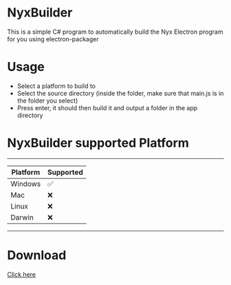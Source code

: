 # NyxBuilder
This is a simple C# program to automatically build the Nyx Electron program for you using electron-packager

# Usage
* Select a platform to build to
* Select the source directory (inside the folder, make sure that main.js is in the folder you select)
* Press enter, it should then build it and output a folder in the app directory

# NyxBuilder supported Platform
------------------------------------------------------
| Platform | Supported                               |
| ------- | -----------------------------------------|
| Windows | :white_check_mark:                       |
| Mac   | :x:                                        |
| Linux   | :x:                                      | 
| Darwin   | :x:                                     | 
------------------------------------------------------

# Download 
[Click here](https://github.com/ping-127001/NyxBuilder/releases/tag/v1.0.0)
